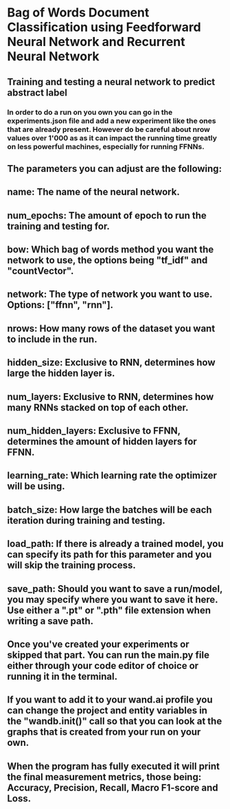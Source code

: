 # Bag of Words Document Classification using Feedforward Neural Network and Recurrent Neural Network

## Training and testing a neural network to predict abstract label

### In order to do a run on you own you can go in the experiments.json file and add a new experiment like the ones that are already present. However do be careful about nrow values over 1'000 as as it can impact the running time greatly on less powerful machines, especially for running FFNNs.

## The parameters you can adjust are the following:
##
## name: The name of the neural network.
## num_epochs: The amount of epoch to run the training and testing for.
## bow: Which bag of words method you want the network to use, the options being "tf_idf" and "countVector".
## network: The type of network you want to use. Options: ["ffnn", "rnn"].
## nrows: How many rows of the dataset you want to include in the run.
## hidden_size: Exclusive to RNN, determines how large the hidden layer is.
## num_layers: Exclusive to RNN, determines how many RNNs stacked on top of each other.
## num_hidden_layers: Exclusive to FFNN, determines the amount of hidden layers for FFNN.
## learning_rate: Which learning rate the optimizer will be using.
## batch_size: How large the batches will be each iteration during training and testing.
## load_path: If there is already a trained model, you can specify its path for this parameter and you will skip the training process. 
## save_path: Should you want to save a run/model, you may specify where you want to save it here. Use either a ".pt" or ".pth" file extension when writing a save path.
##
## Once you've created your experiments or skipped that part. You can run the main.py file either through your code editor of choice or running it in the terminal.
##
## If you want to add it to your wand.ai profile you can change the project and entity variables in the "wandb.init()" call so that you can look at the graphs that is created from your run on your own.
##
## When the program has fully executed it will print the final measurement metrics, those being: Accuracy, Precision, Recall, Macro F1-score and Loss.
##
##
##

